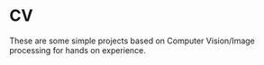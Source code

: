 # CV
These are some simple projects based on Computer Vision/Image processing for hands on experience.
